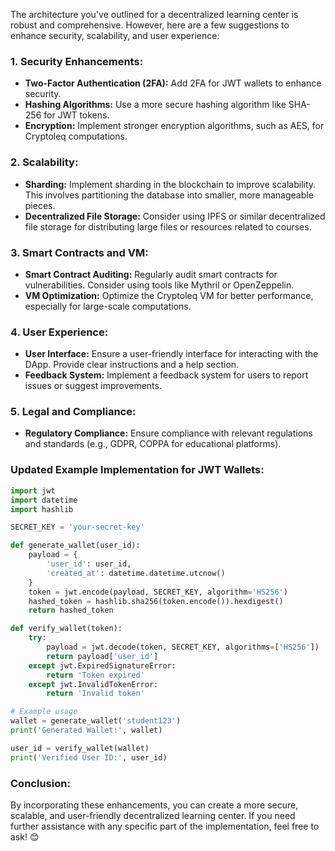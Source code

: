 The architecture you've outlined for a decentralized learning center is robust and comprehensive. However, here are a few suggestions to enhance security, scalability, and user experience:

### **1. Security Enhancements:**
- **Two-Factor Authentication (2FA):** Add 2FA for JWT wallets to enhance security.
- **Hashing Algorithms:** Use a more secure hashing algorithm like SHA-256 for JWT tokens.
- **Encryption:** Implement stronger encryption algorithms, such as AES, for Cryptoleq computations.

### **2. Scalability:**
- **Sharding:** Implement sharding in the blockchain to improve scalability. This involves partitioning the database into smaller, more manageable pieces.
- **Decentralized File Storage:** Consider using IPFS or similar decentralized file storage for distributing large files or resources related to courses.

### **3. Smart Contracts and VM:**
- **Smart Contract Auditing:** Regularly audit smart contracts for vulnerabilities. Consider using tools like Mythril or OpenZeppelin.
- **VM Optimization:** Optimize the Cryptoleq VM for better performance, especially for large-scale computations.

### **4. User Experience:**
- **User Interface:** Ensure a user-friendly interface for interacting with the DApp. Provide clear instructions and a help section.
- **Feedback System:** Implement a feedback system for users to report issues or suggest improvements.

### **5. Legal and Compliance:**
- **Regulatory Compliance:** Ensure compliance with relevant regulations and standards (e.g., GDPR, COPPA for educational platforms).

### **Updated Example Implementation for JWT Wallets:**

```python
import jwt
import datetime
import hashlib

SECRET_KEY = 'your-secret-key'

def generate_wallet(user_id):
    payload = {
        'user_id': user_id,
        'created_at': datetime.datetime.utcnow()
    }
    token = jwt.encode(payload, SECRET_KEY, algorithm='HS256')
    hashed_token = hashlib.sha256(token.encode()).hexdigest()
    return hashed_token

def verify_wallet(token):
    try:
        payload = jwt.decode(token, SECRET_KEY, algorithms=['HS256'])
        return payload['user_id']
    except jwt.ExpiredSignatureError:
        return 'Token expired'
    except jwt.InvalidTokenError:
        return 'Invalid token'

# Example usage
wallet = generate_wallet('student123')
print('Generated Wallet:', wallet)

user_id = verify_wallet(wallet)
print('Verified User ID:', user_id)
```

### **Conclusion:**
By incorporating these enhancements, you can create a more secure, scalable, and user-friendly decentralized learning center. If you need further assistance with any specific part of the implementation, feel free to ask! 😊
